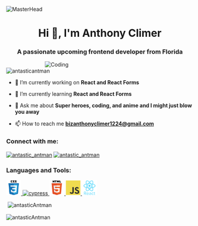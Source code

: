 ![MasterHead](https://mir-s3-cdn-cf.behance.net/project_modules/fs/54b6c068097599.5b50bca476b9b.gif)
<h1 align="center">Hi 👋, I'm Anthony Climer</h1>
<h3 align="center">A passionate upcoming frontend developer from Florida</h3>
<img align="right" alt="Coding" width="400" src="https://ardas-it.com/uploads/images/blogs/giph.gif"/>

<p align="left"> <img src="https://komarev.com/ghpvc/?username=antasticantman&label=Profile%20views&color=0e75b6&style=flat" alt="antasticantman" /> </p>

- 🔭 I’m currently working on **React and React Forms**

- 🌱 I’m currently learning **React and React Forms**

- 💬 Ask me about **Super heroes, coding, and anime and I might just blow you away**

- 📫 How to reach me **bizanthonyclimer1224@gmail.com**

<h3 align="left">Connect with me:</h3>
<p align="left">
<a href="https://twitter.com/antastic_antman" target="blank"><img align="center" src="https://raw.githubusercontent.com/rahuldkjain/github-profile-readme-generator/master/src/images/icons/Social/twitter.svg" alt="antastic_antman" height="30" width="40" /></a>
<a href="https://instagram.com/antastic_antman" target="blank"><img align="center" src="https://raw.githubusercontent.com/rahuldkjain/github-profile-readme-generator/master/src/images/icons/Social/instagram.svg" alt="antastic_antman" height="30" width="40" /></a>
</p>

<h3 align="left">Languages and Tools:</h3>
<p align="left"> <a href="https://www.w3schools.com/css/" target="_blank" rel="noreferrer"> <img src="https://raw.githubusercontent.com/devicons/devicon/master/icons/css3/css3-original-wordmark.svg" alt="css3" width="40" height="40"/> </a> <a href="https://www.cypress.io" target="_blank" rel="noreferrer"> <img src="https://raw.githubusercontent.com/simple-icons/simple-icons/6e46ec1fc23b60c8fd0d2f2ff46db82e16dbd75f/icons/cypress.svg" alt="cypress" width="40" height="40"/> </a> <a href="https://www.w3.org/html/" target="_blank" rel="noreferrer"> <img src="https://raw.githubusercontent.com/devicons/devicon/master/icons/html5/html5-original-wordmark.svg" alt="html5" width="40" height="40"/> </a> <a href="https://developer.mozilla.org/en-US/docs/Web/JavaScript" target="_blank" rel="noreferrer"> <img src="https://raw.githubusercontent.com/devicons/devicon/master/icons/javascript/javascript-original.svg" alt="javascript" width="40" height="40"/> </a> <a href="https://reactjs.org/" target="_blank" rel="noreferrer"> <img src="https://raw.githubusercontent.com/devicons/devicon/master/icons/react/react-original-wordmark.svg" alt="react" width="40" height="40"/> </a> </p>


<p>&nbsp;<img align="center" src="https://github-readme-stats.vercel.app/api?username=antasticAntman&show_icons=true&locale=en" alt="antasticAntman" /></p>

<p><img align="center" src="https://github-readme-streak-stats.herokuapp.com/?user=antasticAntman&" alt="antasticAntman" /></p>
